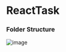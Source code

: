 # ReactTask
### Folder Structure
![image](https://github.com/SevilHs/ReactTask/assets/126726212/2be06824-5d57-4020-bfba-b3246a61fecd)
